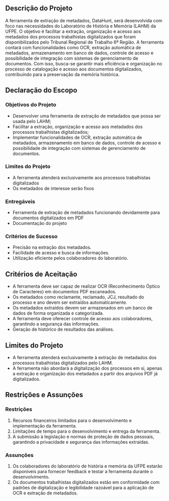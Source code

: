 ## Descrição do Projeto
A ferramenta de extração de metadados, DataHunt, será desenvolvida com foco nas necessidades do Laboratório de História e Memória (LAHM) da UFPE. O objetivo é facilitar a extração, organização e acesso aos metadados dos processos trabalhistas digitalizados que foram disponibilizados pelo Tribunal Regional de Trabalho 6ª Região. A ferramenta contará com funcionalidades como OCR, extração automática de metadados, armazenamento em banco de dados, controle de acesso e possibilidade de integração com sistemas de gerenciamento de documentos. Com isso, busca-se garantir mais eficiência e organização no processo de catalogação e acesso aos documentos digitalizados, contribuindo para a preservação da memória histórica.
## Declaração do Escopo
### Objetivos do Projeto
- Desenvolver uma ferramenta de extração de metadados que possa ser usada pelo LAHM;
- Facilitar a extração, organização e acesso aos metadados dos processos trabalhistas digitalizados;
- Implementar funcionalidades de OCR, extração automática de metadados, armazenamento em banco de dados, controle de acesso e possibilidade de integração com sistemas de gerenciamento de documentos.
### Limites do Projeto
- A ferramenta atenderá exclusivamente aos processos trabalhistas digitalizados 
- Os metadados de interesse serão fixos

### Entregáveis
- Ferramenta de extração de metadados funcionando  devidamente para documentos digitalizados em PDF
- Documentação do projeto

### Critérios de Sucesso
- Precisão na extração dos metadados.
- Facilidade de acesso e busca de informações.
- Utilização eficiente pelos colaboradores do laboratório.

## Critérios de Aceitação
* A ferramenta deve ser capaz de realizar OCR (Reconhecimento Óptico de Caracteres) em documentos PDF escaneados.
* Os metadados como reclamante, reclamado, JCJ, resultado do processo e ano devem ser extraídos automaticamente.
* Os metadados extraídos devem ser armazenados em um banco de dados de forma organizada e categorizada.
* A ferramenta deve oferecer controle de acesso aos colaboradores, garantindo a segurança das informações.
* Geração de histórico de resultados das análises.

## Limites do Projeto
* A ferramenta atenderá exclusivamente à extração de metadados dos processos trabalhistas digitalizados pelo LAHM.
* A ferramenta não abordará a digitalização dos processos em si, apenas a extração e organização dos metadados a partir dos arquivos PDF já digitalizados.

## Restrições e Assunções

### Restrições

1. Recursos financeiros limitados para o desenvolvimento e implementação da ferramenta.
2. Limitações de tempo para o desenvolvimento e entrega da ferramenta.
3. A submissão à legislação e normas de proteção de dados pessoais, garantindo a privacidade e segurança das informações extraídas.

### Assunções
1. Os colaboradores do laboratório de história e memória da UFPE estarão disponíveis para fornecer feedback e testar a ferramenta durante o desenvolvimento.
2. Os documentos trabalhistas digitalizados estão em conformidade com padrões de digitalização e legibilidade razoável para a aplicação de OCR e extração de metadados.

